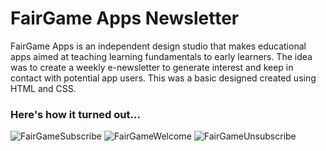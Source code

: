 # FairGame Apps Newsletter
FairGame Apps is an independent design studio that makes educational apps aimed at teaching learning fundamentals to early learners. The idea was to create a weekly e-newsletter to generate interest and keep in contact with potential app users. This was a basic designed created using HTML and CSS.

### Here's how it turned out...

![FairGameSubscribe](https://itstaraking.github.io/Fairgamenewsletter/subscribeImage)
![FairGameWelcome](https://itstaraking.github.io/Fairgamenewsletter/welcomeImage)
![FairGameUnsubscribe](https://itstaraking.github.io/Fairgamenewsletter/unsubscribeImage)

